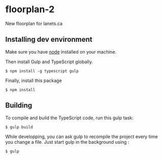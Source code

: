# floorplan-2
New floorplan for lanets.ca


## Installing dev environment

Make sure you have [node](https://nodejs.org/en/download/) installed on your machine.

Then install Gulp and TypeScript globally.
```
$ npm install -g typescript gulp
```

Finally, install this package
```
$ npm install
```

## Building

To compile and build the TypeScript code, run this gulp task:
```
$ gulp build
```

While developping, you can ask gulp to recompile the project
every time you change a file. Just start gulp in the background using :
```
$ gulp
```
